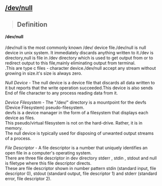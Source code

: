 ## [/dev/null](https://prayuja-teli.github.io/Blog/Filesystem)     

> ## Definition<br/>

#### /dev/null 

/dev/null is the most commonly known /dev/ device file./dev/null is null device in unix system. It immediately discards anything written to it./dev is directory,null is file in /dev directory which is used to get output from or to redirect output to this file,mainly eliminating output from terminal.<br/>.This are type c files - character device./dev/null accept any stream without growing in size.it's size is always zero.

*Null Device* - 
The null device is a device file that discards all data written to it but reports that the write operation succeeded.This device is also sends End of file character to any process reading data from it.<br/>

*Device Filesystem* -
The "/dev/" directory is a mountpoint for the devfs (Device Filesystem) pseudo-filesystem.<br/>
devfs is a device manager in the form of a filesystem that displays each device as files. <br/>
This pseudo/virtual filesystem is not on the hard-drive. Rather, it is in memory.<br/>
The null device is typically used for disposing of unwanted output streams of a process.<br/>

*File Descriptor* -
A file descriptor is a number that uniquely identifies an open file in a computer's operating system.<br/>
There are three file descriptor in dev directory stderr , stdin , stdout and null is filetype where this file descriptor directs.<br/>
These are file descriptor shown in number pattern stdin (standard input, file descriptor 0), stdout (standard output, file descriptor 1) and stderr (standard error, file descriptor 2).<br/>







